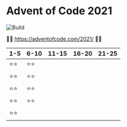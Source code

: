 # Advent of Code 2021
![Build](https://github.com/LesnyRumcajs/advent-of-rust-2021/workflows/Rust/badge.svg)

🦀🎄 https://adventofcode.com/2021/ 🎄🦀

| 1-5 | 6-10 | 11-15 | 16-20 | 21-25 |
|---|---|---|---|---|
|⭐⭐|⭐⭐||||
|⭐⭐|⭐⭐||||
|⭐⭐|⭐⭐||||
|⭐⭐|⭐⭐||||
|⭐⭐|||||

